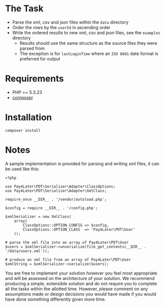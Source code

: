 # The Task

* Parse the xml, csv and json files within the `data` directory
* Order the rows by the `userId` in ascending order
* Write the ordered results to new xml, csv and json files, see the `examples` directory
  * Results should use the same structure as the source files they were parsed from
  * The exception is for `lastLoginTime` where an `ISO 8601` date format is preferred for output


# Requirements

* PHP >= 5.3.23
* [composer](https://getcomposer.org/download/)


# Installation

    composer install


# Notes

A sample implementation is provided for parsing and writing xml files, it can be used like this:


    <?php
    
    use Pay4Later\PDT\Serializer\Adapter\ClassOptions;
    use Pay4Later\PDT\Serializer\Adapter\XmlClass;
    
    require_once __DIR__ . '/vendor/autoload.php';
    
    $config = require __DIR__ . '/config.php';
    
    $xmlSerializer = new XmlClass(
        array(
            ClassOptions::OPTION_CONFIG => $config,
            ClassOptions::OPTION_CLASS  => 'Pay4Later\PDT\User'
        ));
    
    # parse the xml file into an array of Pay4Later\PDT\User
    $users = $xmlSerializer->unserialize(file_get_contents(__DIR__ . '/data/users.xml'));
    
    # produce an xml file from an array of Pay4Later\PDT\User
    $xmlString = $xmlSerializer->serialize($users);

You are free to implement your solution however you feel most appropriate and will be assessed on the architecture
of your solution. We recommend producing a simple, extensible solution and do not require you to complete all the
tasks within the allotted time. However, please comment on any assumptions made or design decisions you would have
made if you would have done something differently given more time.
